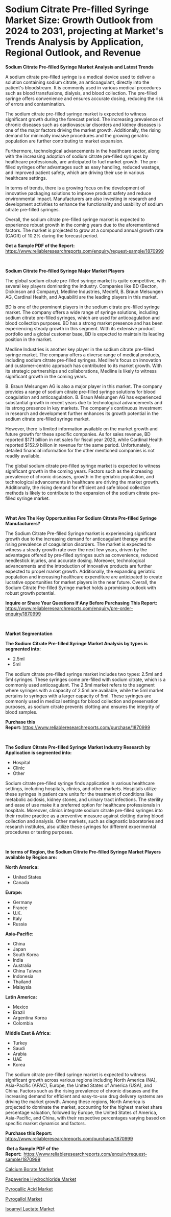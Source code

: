 <p><h1>Sodium Citrate Pre-filled Syringe Market Size: Growth Outlook from 2024 to 2031, projecting at Market's Trends Analysis by Application, Regional Outlook, and Revenue</h1></p><p><strong>Sodium Citrate Pre-filled Syringe Market Analysis and Latest Trends</strong></p>
<p><p>A sodium citrate pre-filled syringe is a medical device used to deliver a solution containing sodium citrate, an anticoagulant, directly into the patient's bloodstream. It is commonly used in various medical procedures such as blood transfusions, dialysis, and blood collection. The pre-filled syringe offers convenience and ensures accurate dosing, reducing the risk of errors and contamination.</p><p>The sodium citrate pre-filled syringe market is expected to witness significant growth during the forecast period. The increasing prevalence of chronic diseases such as cardiovascular disorders and kidney diseases is one of the major factors driving the market growth. Additionally, the rising demand for minimally invasive procedures and the growing geriatric population are further contributing to market expansion.</p><p>Furthermore, technological advancements in the healthcare sector, along with the increasing adoption of sodium citrate pre-filled syringes by healthcare professionals, are anticipated to fuel market growth. The pre-filled syringes offer advantages such as easy handling, reduced wastage, and improved patient safety, which are driving their use in various healthcare settings.</p><p>In terms of trends, there is a growing focus on the development of innovative packaging solutions to improve product safety and reduce environmental impact. Manufacturers are also investing in research and development activities to enhance the functionality and usability of sodium citrate pre-filled syringes.</p><p>Overall, the sodium citrate pre-filled syringe market is expected to experience robust growth in the coming years due to the aforementioned factors. The market is projected to grow at a compound annual growth rate (CAGR) of 10.2% during the forecast period.</p></p>
<p><strong>Get a Sample PDF of the Report:&nbsp;</strong> <a href="https://www.reliableresearchreports.com/enquiry/request-sample/1870999">https://www.reliableresearchreports.com/enquiry/request-sample/1870999</a></p>
<p>&nbsp;</p>
<p><strong>Sodium Citrate Pre-filled Syringe Major Market Players</strong></p>
<p><p>The global sodium citrate pre-filled syringe market is quite competitive, with several key players dominating the industry. Companies like BD (Becton, Dickinson and Company), Medline Industries, Medefil, B. Braun Melsungen AG, Cardinal Health, and Aquabiliti are the leading players in this market.</p><p>BD is one of the prominent players in the sodium citrate pre-filled syringe market. The company offers a wide range of syringe solutions, including sodium citrate pre-filled syringes, which are used for anticoagulation and blood collection purposes. BD has a strong market presence and has been experiencing steady growth in this segment. With its extensive product portfolio and a global customer base, BD is expected to maintain its leading position in the market.</p><p>Medline Industries is another key player in the sodium citrate pre-filled syringe market. The company offers a diverse range of medical products, including sodium citrate pre-filled syringes. Medline's focus on innovation and customer-centric approach has contributed to its market growth. With its strategic partnerships and collaborations, Medline is likely to witness significant growth in the coming years.</p><p>B. Braun Melsungen AG is also a major player in this market. The company provides a range of sodium citrate pre-filled syringe solutions for blood coagulation and anticoagulation. B. Braun Melsungen AG has experienced substantial growth in recent years due to technological advancements and its strong presence in key markets. The company's continuous investment in research and development further enhances its growth potential in the sodium citrate pre-filled syringe market.</p><p>However, there is limited information available on the market growth and future growth for these specific companies. As for sales revenue, BD reported $17.1 billion in net sales for fiscal year 2020, while Cardinal Health reported $152.9 billion in revenue for the same period. Unfortunately, detailed financial information for the other mentioned companies is not readily available.</p><p>The global sodium citrate pre-filled syringe market is expected to witness significant growth in the coming years. Factors such as the increasing prevalence of chronic diseases, growth in the geriatric population, and technological advancements in healthcare are driving the market growth. Additionally, the rising demand for efficient and safe blood collection methods is likely to contribute to the expansion of the sodium citrate pre-filled syringe market.</p></p>
<p>&nbsp;</p>
<p><strong>What Are The Key Opportunities For Sodium Citrate Pre-filled Syringe Manufacturers?</strong></p>
<p><p>The Sodium Citrate Pre-filled Syringe market is experiencing significant growth due to the increasing demand for anticoagulant therapy and the rising prevalence of coagulation disorders. The market is expected to witness a steady growth rate over the next few years, driven by the advantages offered by pre-filled syringes such as convenience, reduced needlestick injuries, and accurate dosing. Moreover, technological advancements and the introduction of innovative products are further expected to propel market growth. Additionally, the expanding geriatric population and increasing healthcare expenditure are anticipated to create lucrative opportunities for market players in the near future. Overall, the Sodium Citrate Pre-filled Syringe market holds a promising outlook with robust growth potential.</p></p>
<p><strong>Inquire or Share Your Questions If Any Before Purchasing This Report:</strong> <a href="https://www.reliableresearchreports.com/enquiry/pre-order-enquiry/1870999">https://www.reliableresearchreports.com/enquiry/pre-order-enquiry/1870999</a></p>
<p>&nbsp;</p>
<p><strong>Market Segmentation</strong></p>
<p><strong>The Sodium Citrate Pre-filled Syringe Market Analysis by types is segmented into:</strong></p>
<p><ul><li>2.5ml</li><li>5ml</li></ul></p>
<p><p>The sodium citrate pre-filled syringe market includes two types: 2.5ml and 5ml syringes. These syringes come pre-filled with sodium citrate, which is a commonly used anticoagulant. The 2.5ml market refers to the segment where syringes with a capacity of 2.5ml are available, while the 5ml market pertains to syringes with a larger capacity of 5ml. These syringes are commonly used in medical settings for blood collection and preservation purposes, as sodium citrate prevents clotting and ensures the integrity of blood samples.</p></p>
<p><strong>Purchase this Report:&nbsp;</strong><a href="https://www.reliableresearchreports.com/purchase/1870999">https://www.reliableresearchreports.com/purchase/1870999</a></p>
<p>&nbsp;</p>
<p><strong>The Sodium Citrate Pre-filled Syringe Market Industry Research by Application is segmented into:</strong></p>
<p><ul><li>Hospital</li><li>Clinic</li><li>Other</li></ul></p>
<p><p>Sodium citrate pre-filled syringe finds application in various healthcare settings, including hospitals, clinics, and other markets. Hospitals utilize these syringes in patient care units for the treatment of conditions like metabolic acidosis, kidney stones, and urinary tract infections. The sterility and ease of use make it a preferred option for healthcare professionals in hospitals. Moreover, clinics integrate sodium citrate pre-filled syringes into their routine practice as a preventive measure against clotting during blood collection and analysis. Other markets, such as diagnostic laboratories and research institutes, also utilize these syringes for different experimental procedures or testing purposes.</p></p>
<p>&nbsp;</p>
<p><strong>In terms of Region, the Sodium Citrate Pre-filled Syringe Market Players available by Region are:</strong></p>
<p>
    <p> <strong> North America: </strong>
        <ul>
            <li>United States</li>
            <li>Canada</li>
        </ul>
        </p> 
    <p> <strong> Europe: </strong>
        <ul>
            <li>Germany</li>
            <li>France</li>
            <li>U.K.</li>
            <li>Italy</li>
            <li>Russia</li>
        </ul>
        </p> 
    <p> <strong> Asia-Pacific: </strong>
        <ul>
            <li>China</li>
            <li>Japan</li>
            <li>South Korea</li>
            <li>India</li>
            <li>Australia</li>
            <li>China Taiwan</li>
            <li>Indonesia</li>
            <li>Thailand</li>
            <li>Malaysia</li>
        </ul>
        </p> 
    <p> <strong> Latin America: </strong>
        <ul>
            <li>Mexico</li>
            <li>Brazil</li>
            <li>Argentina Korea</li>
            <li>Colombia</li>
        </ul>
        </p> 
    <p> <strong> Middle East & Africa: </strong>
        <ul>
            <li>Turkey</li>
            <li>Saudi</li>
            <li>Arabia</li>
            <li>UAE</li>
            <li>Korea</li>
        </ul>
    </p>
    </p>
<p><p>The sodium citrate pre-filled syringe market is expected to witness significant growth across various regions including North America (NA), Asia-Pacific (APAC), Europe, the United States of America (USA), and China. Factors such as the rising prevalence of chronic diseases and the increasing demand for efficient and easy-to-use drug delivery systems are driving the market growth. Among these regions, North America is projected to dominate the market, accounting for the highest market share percentage valuation, followed by Europe, the United States of America, Asia-Pacific, and China, with their respective percentages varying based on specific market dynamics and factors.</p></p>
<p><strong>Purchase this Report: </strong><a href="https://www.reliableresearchreports.com/purchase/1870999">https://www.reliableresearchreports.com/purchase/1870999</a></p>
<p>&nbsp;<strong>Get a Sample PDF of the Report:&nbsp;&nbsp;</strong><a href="https://www.reliableresearchreports.com/enquiry/request-sample/1870999">https://www.reliableresearchreports.com/enquiry/request-sample/1870999</a></p>
<p><strong></strong></p>
<p><p><a href="https://medium.com/@josepayne1985/calcium-borate-market-research-report-its-history-and-forecast-2024-to-2031-700f62371ed4">Calcium Borate Market</a></p><p><a href="https://medium.com/@josepayne1985/analyzing-papaverine-hydrochloride-market-global-industry-perspective-and-forecast-2024-to-2031-2d7956477747">Papaverine Hydrochloride Market</a></p><p><a href="https://medium.com/@josepayne1985/pyrogallic-acid-market-share-evolution-and-market-growth-trends-2024-2031-7e17f11d267c">Pyrogallic Acid Market</a></p><p><a href="https://medium.com/@josepayne1985/pyrogallol-market-size-reveals-the-best-marketing-channels-in-global-industry-d2a1cd2a0db9">Pyrogallol Market</a></p><p><a href="https://medium.com/@josepayne1985/isoamyl-lactate-market-comprehensive-assessment-by-type-application-and-geography-5fac2a1adbc7">Isoamyl Lactate Market</a></p></p>